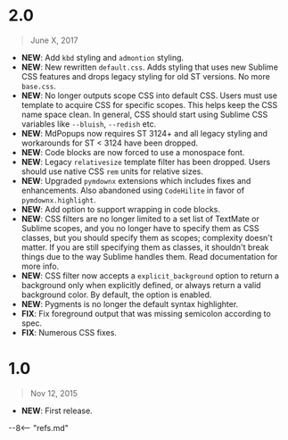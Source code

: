 # 2.0

> June X, 2017

- **NEW**: Add `kbd` styling and `admontion` styling.
- **NEW**: New rewritten `default.css`. Adds styling that uses new Sublime CSS features and drops legacy styling for old ST versions. No more `base.css`.
- **NEW**: No longer outputs scope CSS into default CSS. Users must use template to acquire CSS for specific scopes. This helps keep the CSS name space clean. In general, CSS should start using Sublime CSS variables like `--bluish`, `--redish` etc.
- **NEW**: MdPopups now requires ST 3124+ and all legacy styling and workarounds for ST < 3124 have been dropped.
- **NEW**: Code blocks are now forced to use a monospace font.
- **NEW**: Legacy `relativesize` template filter has been dropped. Users should use native CSS `rem` units for relative sizes.
- **NEW**: Upgraded `pymdownx` extensions which includes fixes and enhancements. Also abandoned using `CodeHilite` in favor of `pymdownx.highlight`.
- **NEW**: Add option to support wrapping in code blocks.
- **NEW**: CSS filters are no longer limited to a set list of TextMate or Sublime scopes, and you no longer have to specify them as CSS classes, but you should specify them as scopes; complexity doesn't matter.  If you are still specifying them as classes, it shouldn't break things due to the way Sublime handles them. Read documentation for more info.
- **NEW**: CSS filter now accepts a `explicit_background` option to return a background only when explicitly defined, or always return a valid background color.  By default, the option is enabled.
- **NEW**: Pygments is no longer the default syntax highlighter.
- **FIX**: Fix foreground output that was missing semicolon according to spec.
- **FIX**: Numerous CSS fixes.

# 1.0

> Nov 12, 2015

- **NEW**: First release.

--8<-- "refs.md"
